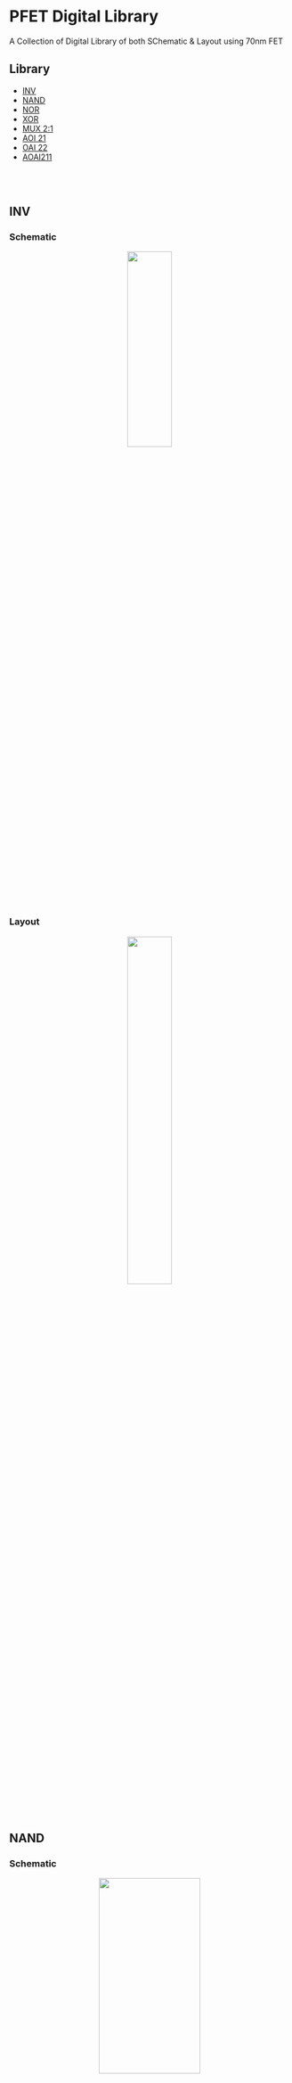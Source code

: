 
# PFET Digital Library

A Collection of Digital Library of both SChematic & Layout using 70nm FET 


## Library 

- [INV](https://github.com/vishnu884/FET-library/tree/main/INV)
- [NAND](https://github.com/vishnu884/FET-library/tree/main/NAND2)
- [NOR](https://github.com/vishnu884/FET-library/tree/main/NOR2)
- [XOR](https://github.com/vishnu884/FET-library/tree/main/XOR2)
- [MUX 2:1](https://github.com/vishnu884/FET-library/tree/main/MUX2:1)
- [AOI 21](https://github.com/vishnu884/FET-library/tree/main/AOI21)
- [OAI 22](https://github.com/vishnu884/FET-library/tree/main/OAI22)
- [AOAI211](https://github.com/vishnu884/FET-library/tree/main/AOAI211)
<br/>
<br/>

## INV
### Schematic
<p align="center">
<img src= "https://raw.githubusercontent.com/Nived151/FET-DigitalLib/main/Images/Schematic/INV_SCHM.png" width= "40%" height= "30%">

### Layout
<p align="center">
<img src="https://raw.githubusercontent.com/Nived151/FET-DigitalLib/main/Images/Layout/INV_LO.png" width= "40%" height= "40%">
<br/>
<br/>

## NAND
### Schematic
<p align="center">
<img src = "https://raw.githubusercontent.com/Nived151/FET-DigitalLib/main/Images/Schematic/NAND2_SCHM.png" width= "60%" height= "30%">

### Layout
<p align="center">
<img src = "https://raw.githubusercontent.com/Nived151/FET-DigitalLib/main/Images/Layout/NAND2_LO.png" width= "40%" height= "40%">
<br/>
<br/>


## NOR
### Schematic
<p align="center">
<img src="https://raw.githubusercontent.com/Nived151/FET-DigitalLib/main/Images/Schematic/NOR2_SCHM.png" width= "60%" height= "30%">

### Layout
<p align="center">
<img src="https://raw.githubusercontent.com/Nived151/FET-DigitalLib/main/Images/Layout/NOR2_LO.png" width= "40%" height= "40%">
<br/>
<br/>


## XOR
### Schematic
<p align="center">
<img src="https://raw.githubusercontent.com/Nived151/FET-DigitalLib/main/Images/Schematic/XOR2_SCHM.png">

### Layout
<p align="center">
<img src="https://raw.githubusercontent.com/Nived151/FET-DigitalLib/main/Images/Layout/XOR2_LO.png" width= "40%" height= "40%">
<br/>
<br/>


## MUX 2:1
### Schematic
<p align="center">
<img src="https://raw.githubusercontent.com/Nived151/FET-DigitalLib/main/Images/Schematic/MUX21_SCHM.png">

### Layout
<p align="center">
<img src="https://raw.githubusercontent.com/Nived151/FET-DigitalLib/main/Images/Layout/MUX21_LO.png" width= "40%" height= "40%">
<br/>
<br/>


## AOI 21
### Schematic
<p align="center">
<img src="https://raw.githubusercontent.com/Nived151/FET-DigitalLib/main/Images/Schematic/AOI21_SCHM.png" width= "60%" height= "30%">

### Layout
<p align="center">
<img src="https://raw.githubusercontent.com/Nived151/FET-DigitalLib/main/Images/Layout/AOI21_LO.png" width= "40%" height= "40%">
<br/>
<br/>


## OAI 22
### Schematic
<p align="center">
<img src="https://raw.githubusercontent.com/Nived151/FET-DigitalLib/main/Images/Schematic/OAI21_SCHM.png" width= "60%" height= "30%">

### Layout
<p align="center">
<img src="https://raw.githubusercontent.com/Nived151/FET-DigitalLib/main/Images/Layout/OAI21_LO.png" width= "40%" height= "40%">
<br/>
<br/>


## AOAI 211
### Schematic
<p align="center">
<img src="https://raw.githubusercontent.com/Nived151/FET-DigitalLib/main/Images/Schematic/AOAI211_SCHM.png" width= "60%" height= "30%">

### Layout
<p align="center">
<img src = "https://raw.githubusercontent.com/Nived151/FET-DigitalLib/main/Images/Layout/AOAI211_LO.png" width= "40%" height= "40%">
     </p>
